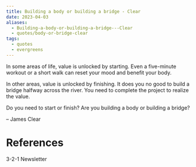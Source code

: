 ```yaml
---
title: Building a body or building a bridge - Clear
date: 2023-04-03
aliases:
  - Building-a-body-or-building-a-bridge---Clear
  - quotes/body-or-bridge-clear
tags:
  - quotes
  - evergreens
---
```

In some areas of life, value is unlocked by starting. Even a five-minute workout or a short walk can reset your mood and benefit your body.

In other areas, value is unlocked by finishing. It does you no good to build a bridge halfway across the river. You need to complete the project to realize the value.

Do you need to start or finish? Are you building a body or building a bridge?

– James Clear

# References

3-2-1 Newsletter